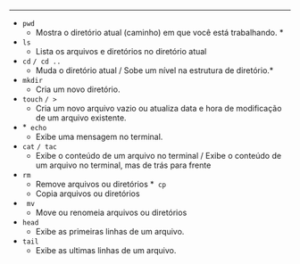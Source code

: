 
---

* ``pwd``
	* Mostra o diretório atual (caminho) em que você está trabalhando. *
* ``ls``
	* Lista os arquivos e diretórios no diretório atual
* ``cd`` ``/ cd ..``
	* Muda o diretório atual / Sobe um nível na estrutura de diretório.*
* ``mkdir``
	* Cria um novo diretório.
* ``touch`` ``/ >``
	* Cria um novo arquivo vazio ou atualiza data e hora de modificação de um arquivo existente.
* *`` echo``
	*  Exibe uma mensagem no terminal.
* ``cat`` ``/ tac``
	* Exibe o conteúdo de um arquivo no terminal / Exibe o conteúdo de um arquivo no terminal, mas de trás para frente
* ``rm``
	* Remove arquivos ou diretórios
*`` cp``
	* Copia arquivos ou diretórios
* `` mv``
	* Move ou renomeia arquivos ou diretórios
* ``head``
	* Exibe as primeiras linhas de um arquivo.
* ``tail``
	* Exibe as ultimas linhas de um arquivo.